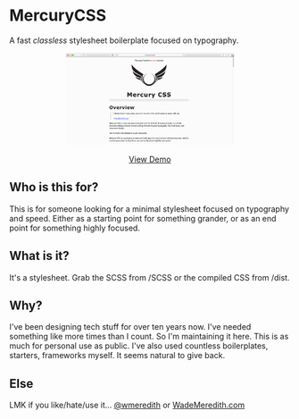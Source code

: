 # MercuryCSS
A fast _classless_ stylesheet boilerplate focused on typography.

<p style="text-align: center;">
    <a href="https://wmeredith.github.io/MercuryCSS/" title="Mercury CSS Demo"><img style="width: 60%" src="images/Mercury_CSS_Screenshot.png" /></a>
</p>

<p style="text-align: center"><a href="https://wmeredith.github.io/MercuryCSS/" title="Mercury CSS Demo">View Demo</a></p>

## Who is this for?
This is for someone looking for a minimal stylesheet focused on typography and speed. Either as a starting point for something grander, or as an end point for something highly focused.

## What is it?
It's a stylesheet. Grab the SCSS from /SCSS or the compiled CSS from /dist.

## Why?
I've been designing tech stuff for over ten years now. I've needed something like more times than I count. So I'm maintaining it here. This is as much for personal use as public. I've also used countless boilerplates, starters, frameworks myself. It seems natural to give back.

## Else
LMK if you like/hate/use it... <a href="https://twitter.com/wmeredith" title="Wade Meredith on Twitter">@wmeredith</a> or <a href="http://wademeredith.com" title="Wade Meredith - UX Designer in Kansas City.">WadeMeredith.com</a>
